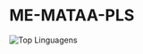 # ME-MATAA-PLS
![Top Linguagens](https://github-readme-stats.vercel.app/api/top-langs/?username=NicolasPrachumCoelho&layout=compact)